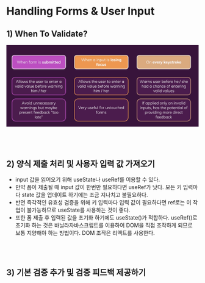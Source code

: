 # Handling Forms & User Input

## 1) When To Validate?

<img src="./image.png" width="600px">

<br><br>

## 2) 양식 제출 처리 및 사용자 입력 값 가져오기
- input 값을 읽어오기 위해 useState나 useRef를 이용할 수 있다. 
- 만약 폼이 제출될 때 input 값이 한번만 필요하다면 useRef가 낫다. 모든 키 입력마다 state 값을 업데이트 하기에는 조금 지나치고 불필요하다.
- 반면 즉각적인 유효성 검증을 위해 키 입력마다 입력 값이 필요하다면 ref로는 이 작업이 불가능하므로 useState를 사용하는 것이 좋다.
- 또한 폼 제출 후 입력된 값을 초기화 하기에도 useState()가 적합하다. useRef()로 초기화 하는 것은 바닐라자바스크립트를 이용하여 DOM을 직접 조작하게 되므로 보통 지양해야 하는 방법이다. DOM 조작은 리액트를 사용한다.

<br><br>

## 3) 기본 검증 추가 및 검증 피드백 제공하기


